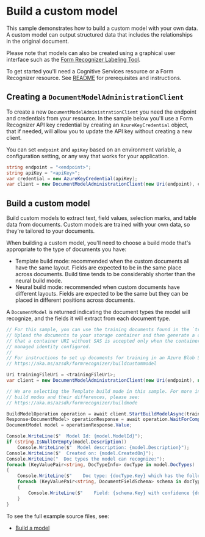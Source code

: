 # Build a custom model

This sample demonstrates how to build a custom model with your own data. A custom model can output structured data that includes the relationships in the original document.

Please note that models can also be created using a graphical user interface such as the [Form Recognizer Labeling Tool][labeling_tool].

To get started you'll need a Cognitive Services resource or a Form Recognizer resource.  See [README][README] for prerequisites and instructions.

## Creating a `DocumentModelAdministrationClient`

To create a new `DocumentModelAdministrationClient` you need the endpoint and credentials from your resource. In the sample below you'll use a Form Recognizer API key credential by creating an `AzureKeyCredential` object, that if needed, will allow you to update the API key without creating a new client.

You can set `endpoint` and `apiKey` based on an environment variable, a configuration setting, or any way that works for your application.

```C# Snippet:CreateDocumentModelAdministrationClient
string endpoint = "<endpoint>";
string apiKey = "<apiKey>";
var credential = new AzureKeyCredential(apiKey);
var client = new DocumentModelAdministrationClient(new Uri(endpoint), credential);
```

## Build a custom model

Build custom models to extract text, field values, selection marks, and table data from documents. Custom models are trained with your own data, so they're tailored to your documents.

When building a custom model, you'll need to choose a build mode that's appropriate to the type of documents you have:
- Template build mode: recommended when the custom documents all have the same layout. Fields are expected to be in the same place across documents. Build time tends to be considerably shorter than the neural build mode.
- Neural build mode: recommended when custom documents have different layouts. Fields are expected to be the same but they can be placed in different positions across documents.

A `DocumentModel` is returned indicating the document types the model will recognize, and the fields it will extract from each document type.

```C# Snippet:FormRecognizerSampleBuildModel
// For this sample, you can use the training documents found in the `trainingFiles` folder.
// Upload the documents to your storage container and then generate a container SAS URL. Note
// that a container URI without SAS is accepted only when the container is public or has a
// managed identity configured.
//
// For instructions to set up documents for training in an Azure Blob Storage Container, please see:
// https://aka.ms/azsdk/formrecognizer/buildcustommodel

Uri trainingFileUri = <trainingFileUri>;
var client = new DocumentModelAdministrationClient(new Uri(endpoint), new AzureKeyCredential(apiKey));

// We are selecting the Template build mode in this sample. For more information about the available
// build modes and their differences, please see:
// https://aka.ms/azsdk/formrecognizer/buildmode

BuildModelOperation operation = await client.StartBuildModelAsync(trainingFileUri, DocumentBuildMode.Template);
Response<DocumentModel> operationResponse = await operation.WaitForCompletionAsync();
DocumentModel model = operationResponse.Value;

Console.WriteLine($"  Model Id: {model.ModelId}");
if (string.IsNullOrEmpty(model.Description))
    Console.WriteLine($"  Model description: {model.Description}");
Console.WriteLine($"  Created on: {model.CreatedOn}");
Console.WriteLine("  Doc types the model can recognize:");
foreach (KeyValuePair<string, DocTypeInfo> docType in model.DocTypes)
{
    Console.WriteLine($"    Doc type: {docType.Key} which has the following fields:");
    foreach (KeyValuePair<string, DocumentFieldSchema> schema in docType.Value.FieldSchema)
    {
        Console.WriteLine($"    Field: {schema.Key} with confidence {docType.Value.FieldConfidence[schema.Key]}");
    }
}
```

To see the full example source files, see:
* [Build a model](https://github.com/Azure/azure-sdk-for-net/blob/main/sdk/formrecognizer/Azure.AI.FormRecognizer/tests/samples/Sample_BuildCustomModelAsync.cs)

[README]: https://github.com/Azure/azure-sdk-for-net/tree/main/sdk/formrecognizer/Azure.AI.FormRecognizer#getting-started
[labeling_tool]: https://aka.ms/azsdk/formrecognizer/labelingtool
